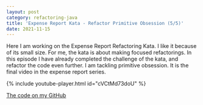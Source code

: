 ```yaml
---
layout: post
category: refactoring-java
title: 'Expense Report Kata - Refactor Primitive Obsession (5/5)'
date: 2021-11-15
---
```

Here I am working on the Expense Report Refactoring Kata.
I like it because of its small size.
For me, the kata is about making focused refactorings. 
In this episode I have already completed the challenge of the kata, and refactor the code even further. 
I am tackling primitive obsession. 
It is the final video in the expense report series.

{% include youtube-player.html id="cVCtMd73doU" %}

[The code on my GitHub](https://github.com/gregorriegler/expensereport/tree/refactoring-video-series)
